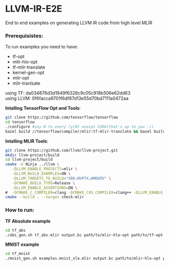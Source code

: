 # LLVM-IR-E2E
End to end examples on generating LLVM IR code from high level MLIR  

### Prerequisistes:

To run examples you need to have: 
- tf-opt
- mlir-hlo-opt
- tf-mlir-translate
- kernel-gen-opt
- mlir-opt
- mlir-tranlsate

using TF: da034876d3d1849f6328c9c05c918b506e62dd63\
using LLVM: 0f6facca9701f6df87d13e55d70bd7111a0472aa

**Intalling TensorFlow Opt and Tools**:
```sh
git clone https://github.com/tensorflow/tensorflow
cd tensorflow
./configure #say N to every [y/N] execpt CUDA(that's up to you :))
bazel build //tensorflow/compiler/mlir:tf-mlir-translate && bazel build //tensorflow/compiler/mlir:tf-opt && bazel build //tensorflow/compiler/mlir/tools/kernel_gen:kernel-gen-opt && bazel build //tensorflow/compiler/mlir/hlo:mlir-hlo-opt
```
**Intalling MLIR Tools**:
```sh
git clone https://github.com/llvm/llvm-project.git
mkdir llvm-project/build
cd llvm-project/build
cmake -G Ninja ../llvm \
   -DLLVM_ENABLE_PROJECTS=mlir \
   -DLLVM_BUILD_EXAMPLES=ON \
   -DLLVM_TARGETS_TO_BUILD="X86;NVPTX;AMDGPU" \
   -DCMAKE_BUILD_TYPE=Release \
   -DLLVM_ENABLE_ASSERTIONS=ON \
#  -DCMAKE_C_COMPILER=clang -DCMAKE_CXX_COMPILER=clang++ -DLLVM_ENABLE_LLD=ON
cmake --build . --target check-mlir
```

### How to run:
**TF Absolute example**
```sh
cd tf_abs
./abs_gen.sh tf_abs.mlir output.bc path/to/mlir-hlo-opt path/to/tf-opt path/to/kernel-gen-opt path/to/mlir-translate
```

**MNIST example**
```sh
cd tf_mnist
./mnist_gen.sh examples.mnist_xla.mlir output.bc path/to/mlir-hlo-opt path/to/tf-opt path/to/kernel-gen-opt path/to/mlir-translate
```
